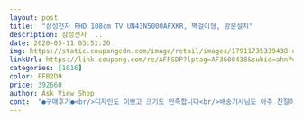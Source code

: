 ```yaml
---
layout: post 
title:  "삼성전자 FHD 108cm TV UN43N5000AFXKR, 벽걸이형, 방문설치" 
description: 삼성전자  ..
date: 2020-05-11 03:51:20 
img: https://static.coupangcdn.com/image/retail/images/17911735339438-de053924-75d8-4ae9-9398-27a03e813975.jpg 
linkUrl: https://link.coupang.com/re/AFFSDP?lptag=AF3600438&subid=ahnPublicAsk&pageKey=313652796&itemId=1004134382&vendorItemId=5433811396&traceid=V0-113-c0394d0e99c7a413 
categories: [1016] 
color: FFB2D9 
price: 392660 
author: Ask View Shop 
cont:  "●구매후기●<br/>디자인도 이쁘고 크기도 만족합니다<br/>배송기사님도 아주 친절하시고 설치도 깔끔하게 해주셨어요.<br/> 음질, 반응속도 좋습니다.<br/> 화질은 적당하구, 밝기나 명암의 세부조절은 별로 효용은 없는듯.<br/> 그냥 표준으로 해놓으면 적당해요.<br/><br/>배송도 빠르고 기사님도 너무친절하게 설치를 깔끔하게 해주시고 삼성tv인데 가격이 싸가지고 화질이 안좋을까봐 고민을 많이했었는데 괜한걱정을 했네요 화질도 좋고 잘나오네요 가성비 최고인것같네요 너무 좋아요~^^<br/>스탠드 높이를 조절하지 못해 아쉽지만 티비다이로 커버되버됩니다<br/>전에도 거실에서 삼성티비보다가 이점이 불편해서 엘지꺼로 바꾼건데 개선이 안되었네요.<br/><br/>추천합니다<br/>큰 단점이 있어요.<br/> 안방에서 영화를 보려고 주문했는데 USB 3개중 하나만 인식하네요.<br/> 그나마 "파일형식을 지원하지 않습니다"라는 문구가 떠서 볼수가 없어요.<br/> 거실에 엘지티비는 어떤 USB를 꽂든 영상이 플레이가 되거든요.<br/> 노트북을 HDMI 선으로 티비랑 연결해서 보긴하지만 불편해요.<br/><br/>티비만 본다면 가격면이나 성능은 좋지만 저처럼 여러모로 쓰실거면 추천하지 않습니다.<br/><br/>화질 음질 모두 좋고 기사님도 친절합니다<br/>" 
---
```

